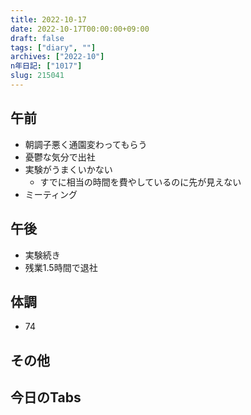 ```yaml
---
title: 2022-10-17
date: 2022-10-17T00:00:00+09:00
draft: false
tags: ["diary", ""]
archives: ["2022-10"]
n年日記: ["1017"]
slug: 215041
---
```

## 午前
- 朝調子悪く通園変わってもらう
- 憂鬱な気分で出社
- 実験がうまくいかない
  - すでに相当の時間を費やしているのに先が見えない
- ミーティング
## 午後
- 実験続き
- 残業1.5時間で退社
## 体調
- 74
## その他
## 今日のTabs